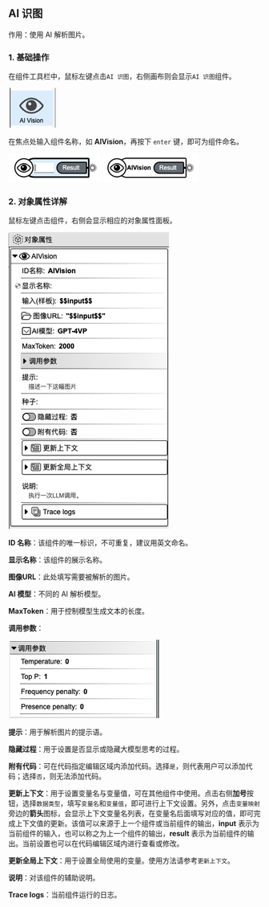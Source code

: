 ## AI 识图

作用：使用 AI 解析图片。

### 1. 基础操作

在组件工具栏中，鼠标左键点击`AI 识图`，右侧画布则会显示`AI 识图`组件。

<p><img src="../../../assets/ai_vision1_component_cn.jpg" alt="ai_vision1" /></p>

在焦点处输入组件名称，如 **AIVision**，再按下 `enter` 键，即可为组件命名。

<p>
    <img src="../../../assets/ai_vision2_component_cn.jpg" alt="ai_vision2" />
    <img src="../../../assets/ai_vision3_component_cn.jpg" alt="ai_vision3" />
</p>

### 2. 对象属性详解

鼠标左键点击组件，右侧会显示相应的对象属性面板。

<p><img src="../../../assets/ai_vision4_component_cn.jpg" alt="ai_vision4" /></p>

**ID 名称**：该组件的唯一标识，不可重复，建议用英文命名。

**显示名称**：该组件的展示名称。

<!-- **输入（样板）**： -->

**图像URL**：此处填写需要被解析的图片。

**AI 模型**：不同的 AI 解析模型。

**MaxToken**：用于控制模型生成文本的长度。

**调用参数**：

<p><img src="../../../assets/ai_vision5_component_cn.jpg" alt="ai_vision5" /></p>

**提示**：用于解析图片的提示语。

<!-- **种子**： -->

**隐藏过程**：用于设置是否显示或隐藏大模型思考的过程。

**附有代码**：可在代码指定编辑区域内添加代码。选择`是`，则代表用户可以添加代码；选择`否`，则无法添加代码。

**更新上下文**：用于设置变量名与变量值，可在其他组件中使用。点击右侧**加号**按钮，选择`数据类型`，填写`变量名`和`变量值`，即可进行上下文设置。另外，点击`变量映射`旁边的**箭头**图标，会显示上下文变量名列表，在变量名后面填写对应的值，即可完成上下文值的更新。该值可以来源于上一个组件或当前组件的输出，**input** 表示为当前组件的输入，也可以称之为上一个组件的输出，**result** 表示为当前组件的输出。当前设置也可以在代码编辑区域内进行查看或修改。

**更新全局上下文**：用于设置全局使用的变量。使用方法请参考`更新上下文`。

**说明**：对该组件的辅助说明。

**Trace logs**：当前组件运行的日志。
